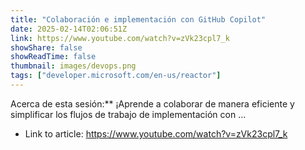 ```yaml
---
title: "Colaboración e implementación con GitHub Copilot"
date: 2025-02-14T02:06:51Z
link: https://www.youtube.com/watch?v=zVk23cpl7_k
showShare: false
showReadTime: false
thumbnail: images/devops.png
tags: ["developer.microsoft.com/en-us/reactor"]
---
```

Acerca de esta sesión:** ¡Aprende a colaborar de manera eficiente y simplificar los flujos de trabajo de implementación con ...

- Link to article: https://www.youtube.com/watch?v=zVk23cpl7_k